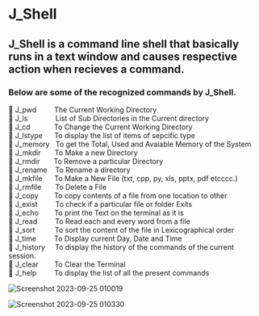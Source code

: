 # J_Shell

## J_Shell is a command line shell that basically runs in a text window and causes respective action when recieves a command.

### Below are some of the recognized commands by J_Shell.

🔑 J_pwd &nbsp;&nbsp;&nbsp;&nbsp;&nbsp;&nbsp;&nbsp;&nbsp;The Current Working Directory  
🔑 J_ls &nbsp;&nbsp;&nbsp;&nbsp;&nbsp;&nbsp;&nbsp;&nbsp;&nbsp;&nbsp;&nbsp;&nbsp;&nbsp;List of Sub Directories in the Current directory  
🔑 J_cd &nbsp;&nbsp;&nbsp;&nbsp;&nbsp;&nbsp;&nbsp;&nbsp;&nbsp;&nbsp;&nbsp;To Change the Current Working Directory  
🔑 J_lstype &nbsp;&nbsp;&nbsp;&nbsp;&nbsp;To display the list of items of sepcific type  
🔑 J_memory &nbsp;&nbsp;To get the Total, Used and Avaiable Memory of the System  
🔑 J_mkdir &nbsp;&nbsp;&nbsp;&nbsp;&nbsp;&nbsp;To Make a new Directory  
🔑 J_rmdir &nbsp;&nbsp;&nbsp;&nbsp;&nbsp;&nbsp;To Remove a particular Directory  
🔑 J_rename &nbsp;&nbsp;&nbsp;To Rename a directory  
🔑 J_mkfile &nbsp;&nbsp;&nbsp;&nbsp;&nbsp;To Make a New File (txt, cpp, py, xls, pptx, pdf etcccc.)  
🔑 J_rmfile &nbsp;&nbsp;&nbsp;&nbsp;&nbsp;&nbsp;To Delete a File  
🔑 J_copy &nbsp;&nbsp;&nbsp;&nbsp;&nbsp;&nbsp;&nbsp;To copy contents of a file from one location to other  
🔑 J_exist &nbsp;&nbsp;&nbsp;&nbsp;&nbsp;&nbsp;&nbsp;&nbsp;To check if a particular file or folder Exits  
🔑 J_echo &nbsp;&nbsp;&nbsp;&nbsp;&nbsp;&nbsp;&nbsp;To print the Text on the terminal as it is  
🔑 J_read &nbsp;&nbsp;&nbsp;&nbsp;&nbsp;&nbsp;&nbsp;&nbsp;To Read each and every word from a file  
🔑 J_sort &nbsp;&nbsp;&nbsp;&nbsp;&nbsp;&nbsp;&nbsp;&nbsp;&nbsp;To sort the content of the file in Lexicographical order  
🔑 J_time &nbsp;&nbsp;&nbsp;&nbsp;&nbsp;&nbsp;&nbsp;&nbsp;To Display current Day, Date and Time  
🔑 J_history &nbsp;&nbsp;&nbsp;&nbsp;To display the history of the commands of the current session.  
🔑 J_clear &nbsp; &nbsp;&nbsp;&nbsp;&nbsp;&nbsp;To Clear the Terminal  
🔑 J_help &nbsp;&nbsp;&nbsp;&nbsp;&nbsp;&nbsp;&nbsp;&nbsp;To display the list of all the present commands

![Screenshot 2023-09-25 010019](https://github.com/jatin-choubey/Command-Line-Shell/assets/89119355/408a42df-1826-4912-9ede-7b57bb8d452a)

![Screenshot 2023-09-25 010330](https://github.com/jatin-choubey/Command-Line-Shell/assets/89119355/2eb45d6d-49ea-429d-ad28-0fa7657f4922)
